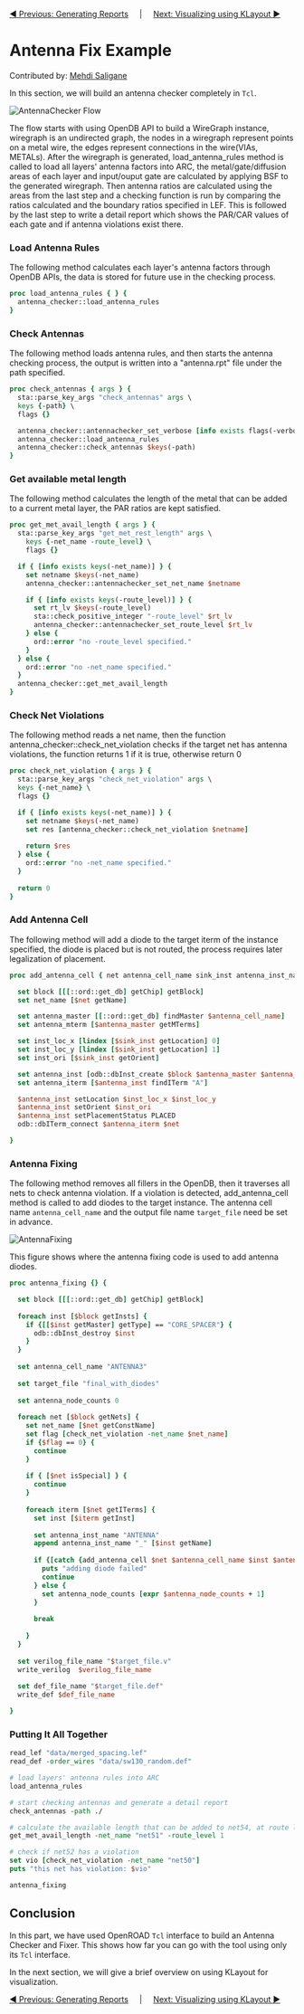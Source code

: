 [:arrow_backward: Previous: Generating Reports](../4_generating_reports) &nbsp;&nbsp;&nbsp;&nbsp;|&nbsp;&nbsp;&nbsp;&nbsp;        [Next: Visualizing using KLayout :arrow_forward:](../6_visualizing_using_klayout)

# Antenna Fix Example

Contributed by: [Mehdi Saligane](https://github.com/msaligane)


In this section, we will build an antenna checker completely in `Tcl`.

![AntennaChecker Flow](img/ACflow.png)

The flow starts with using OpenDB API to build a WireGraph instance, wiregraph is an undirected graph, the nodes in a wiregraph represent points on a metal wire, the edges represent connections in the wire(VIAs, METALs). After the wiregraph is generated, load_antenna_rules method is called to load all layers' antenna factors into ARC, the metal/gate/diffusion areas of each layer and input/ouput gate are calculated by applying BSF to the generated wiregraph. Then antenna ratios are calculated using the areas from the last step and a checking function is run by comparing the ratios calculated and the boundary ratios specified in LEF. This is followed by the last step to write a detail report which shows the PAR/CAR values of each gate and if antenna violations exist there.


### Load Antenna Rules

The following method calculates each layer's antenna factors through OpenDB APIs, the data is stored for future use in the checking process.

```Tcl
proc load_antenna_rules { } {
  antenna_checker::load_antenna_rules
}
```

### Check Antennas

The following method loads antenna rules, and then starts the antenna checking process, the output is written into a "antenna.rpt" file under the path specified.

```Tcl
proc check_antennas { args } {
  sta::parse_key_args "check_antennas" args \
  keys {-path} \
  flags {}

  antenna_checker::antennachecker_set_verbose [info exists flags(-verbose)]
  antenna_checker::load_antenna_rules
  antenna_checker::check_antennas $keys(-path)
}
```

### Get available metal length

The following method calculates the length of the metal that can be added to a current metal layer, the PAR ratios are kept satisfied.

```Tcl
proc get_met_avail_length { args } {
  sta::parse_key_args "get_met_rest_length" args \
    keys {-net_name -route_level} \
    flags {}

  if { [info exists keys(-net_name)] } {
    set netname $keys(-net_name)
    antenna_checker::antennachecker_set_net_name $netname

    if { [info exists keys(-route_level)] } {
      set rt_lv $keys(-route_level)
      sta::check_positive_integer "-route_level" $rt_lv
      antenna_checker::antennachecker_set_route_level $rt_lv
    } else {
      ord::error "no -route_level specified."
    }
  } else {
    ord::error "no -net_name specified."
  }
  antenna_checker::get_met_avail_length
}
```

### Check Net Violations

The following method reads a net name, then the function antenna_checker::check_net_violation checks if the target net has antenna violations, the function returns 1 if it is true, otherwise return 0

```Tcl
proc check_net_violation { args } {
  sta::parse_key_args "check_net_violation" args \
  keys {-net_name} \
  flags {}

  if { [info exists keys(-net_name)] } {
    set netname $keys(-net_name)
    set res [antenna_checker::check_net_violation $netname]
    
    return $res
  } else {
    ord::error "no -net_name specified."
  }  
  
  return 0
}
```

### Add Antenna Cell

The following method will add a diode to the target iterm of the instance specified, the diode is placed but is not routed, the process requires later legalization of placement.

```Tcl
proc add_antenna_cell { net antenna_cell_name sink_inst antenna_inst_name } {

  set block [[[::ord::get_db] getChip] getBlock]
  set net_name [$net getName]

  set antenna_master [[::ord::get_db] findMaster $antenna_cell_name]
  set antenna_mterm [$antenna_master getMTerms]

  set inst_loc_x [lindex [$sink_inst getLocation] 0]
  set inst_loc_y [lindex [$sink_inst getLocation] 1]
  set inst_ori [$sink_inst getOrient]

  set antenna_inst [odb::dbInst_create $block $antenna_master $antenna_inst_name]
  set antenna_iterm [$antenna_inst findITerm "A"]

  $antenna_inst setLocation $inst_loc_x $inst_loc_y
  $antenna_inst setOrient $inst_ori
  $antenna_inst setPlacementStatus PLACED
  odb::dbITerm_connect $antenna_iterm $net

}
```

### Antenna Fixing

The following method removes all fillers in the OpenDB, then it traverses all nets to check antenna violation. If a violation is detected, add_antenna_cell method is called to add diodes to the target instance. The antenna cell name `antenna_cell_name` and the output file name `target_file` need be set in advance.

![AntennaFixing](img/AntFixing.png)

This figure shows where the antenna fixing code is used to add antenna diodes.

```Tcl
proc antenna_fixing {} {

  set block [[[::ord::get_db] getChip] getBlock]
  
  foreach inst [$block getInsts] {
    if {[[$inst getMaster] getType] == "CORE_SPACER"} {
      odb::dbInst_destroy $inst
    }
  }
  
  set antenna_cell_name "ANTENNA3"
  
  set target_file "final_with_diodes"
  
  set antenna_node_counts 0
  
  foreach net [$block getNets] {
    set net_name [$net getConstName]
    set flag [check_net_violation -net_name $net_name]
    if {$flag == 0} {
      continue
    }
  
    if { [$net isSpecial] } {
      continue
    }
  
    foreach iterm [$net getITerms] {
      set inst [$iterm getInst]
  
      set antenna_inst_name "ANTENNA"
      append antenna_inst_name "_" [$inst getName]
  
      if {[catch {add_antenna_cell $net $antenna_cell_name $inst $antenna_inst_name} result] } {
        puts "adding diode failed"
        continue
      } else {
        set antenna_node_counts [expr $antenna_node_counts + 1]
      }
  
      break
  
    }
  }
  
  set verilog_file_name "$target_file.v"
  write_verilog  $verilog_file_name
  
  set def_file_name "$target_file.def"
  write_def $def_file_name

}
```

### Putting It All Together

```Tcl
read_lef "data/merged_spacing.lef"
read_def -order_wires "data/sw130_random.def"

# load layers' antenna rules into ARC
load_antenna_rules

# start checking antennas and generate a detail report
check_antennas -path ./

# calculate the available length that can be added to net54, at route level 1, while keeping the PAR ratios satisfied
get_met_avail_length -net_name "net51" -route_level 1

# check if net52 has a violation
set vio [check_net_violation -net_name "net50"]
puts "this net has violation: $vio"

antenna_fixing
```

## Conclusion
In this part, we have used OpenROAD `Tcl` interface to build an Antenna Checker and Fixer. This shows how far you can go with the tool using only its `Tcl` interface.

In the next section, we will give a brief overview on using KLayout for visualization.

[:arrow_backward: Previous: Generating Reports](../4_generating_reports) &nbsp;&nbsp;&nbsp;&nbsp;|&nbsp;&nbsp;&nbsp;&nbsp;        [Next: Visualizing using KLayout :arrow_forward:](../6_visualizing_using_klayout/README.md)
